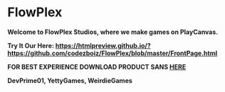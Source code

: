 # FlowPlex

**Welcome to FlowPlex Studios, where we make games on PlayCanvas.**

**Try It Our Here: https://htmlpreview.github.io/?https://github.com/codezboiz/FlowPlex/blob/master/FrontPage.html**

**FOR BEST EXPERIENCE DOWNLOAD PRODUCT SANS [HERE](https://drive.google.com/open?id=1tiJzA957vA50RFqcHg6rX0Nps51oiaMi)**

**DevPrime01, YettyGames, WeirdieGames**
